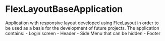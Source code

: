 # FlexLayoutBaseApplication
Application with responsive layout developed using FlexLayout in order to be used as a basis for the development of future projects.  The application contains: - Login screen - Header - Side Menu that can be hidden - Footer
